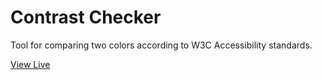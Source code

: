 # Contrast Checker

Tool for comparing two colors according to W3C Accessibility standards.

[View Live](https://pncar.github.io/contrastchecker/)
